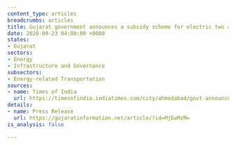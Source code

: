 ```yaml
---
content_type: articles
breadcrumbs: articles
title: Gujarat government announces a subsidy scheme for electric two and three wheelers
date: 2020-09-23 04:00:00 +0000
states:
- Gujarat
sectors:
- Energy
- Infrastructure and Governance
subsectors:
- Energy-related Transportation
sources:
- name: Times of India
  url: https://timesofindia.indiatimes.com/city/ahmedabad/govt-announces-e-vehicle-subsidy/articleshow/78175789.cms
details:
- name: Press Release
  url: https://gujaratinformation.net/article/?id=MjEwMzM=
is_analysis: false

---
```


